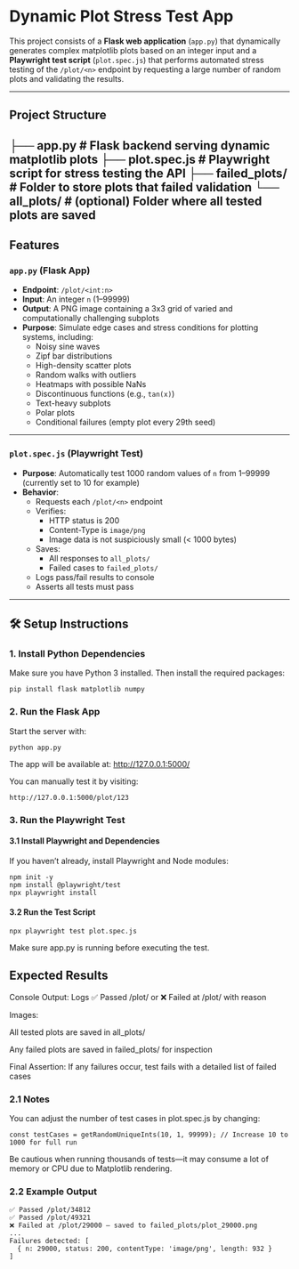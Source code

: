 # Dynamic Plot Stress Test App
This project consists of a **Flask web application** (`app.py`) that dynamically generates complex matplotlib plots based on an integer input and a **Playwright test script** (`plot.spec.js`) that performs automated stress testing of the `/plot/<n>` endpoint by requesting a large number of random plots and validating the results.

---
## Project Structure
├── app.py # Flask backend serving dynamic     matplotlib plots
├── plot.spec.js # Playwright script for stress     testing the API
├── failed_plots/ # Folder to store plots that    failed validation
└── all_plots/ # (optional) Folder where all tested plots are saved
---

## Features

### `app.py` (Flask App)

- **Endpoint**: `/plot/<int:n>`
- **Input**: An integer `n` (1–99999)
- **Output**: A PNG image containing a 3x3 grid of varied and computationally challenging subplots
- **Purpose**: Simulate edge cases and stress conditions for plotting systems, including:
  - Noisy sine waves
  - Zipf bar distributions
  - High-density scatter plots
  - Random walks with outliers
  - Heatmaps with possible NaNs
  - Discontinuous functions (e.g., `tan(x)`)
  - Text-heavy subplots
  - Polar plots
  - Conditional failures (empty plot every 29th seed)

---

### `plot.spec.js` (Playwright Test)

- **Purpose**: Automatically test 1000 random values of `n` from 1–99999 (currently set to 10 for example)
- **Behavior**:
  - Requests each `/plot/<n>` endpoint
  - Verifies:
    - HTTP status is 200
    - Content-Type is `image/png`
    - Image data is not suspiciously small (< 1000 bytes)
  - Saves:
    - All responses to `all_plots/`
    - Failed cases to `failed_plots/`
  - Logs pass/fail results to console
  - Asserts all tests must pass

---

## 🛠️ Setup Instructions

### 1. Install Python Dependencies

Make sure you have Python 3 installed. Then install the required packages:

```
pip install flask matplotlib numpy

```

### 2. Run the Flask App

Start the server with:

```
python app.py

```
The app will be available at: http://127.0.0.1:5000/

You can manually test it by visiting:
```
http://127.0.0.1:5000/plot/123

```
### 3. Run the Playwright Test
#### 3.1 Install Playwright and Dependencies
If you haven’t already, install Playwright and Node modules:
```
npm init -y
npm install @playwright/test
npx playwright install

```
#### 3.2 Run the Test Script
```
npx playwright test plot.spec.js

```
Make sure app.py is running before executing the test.

##  Expected Results
Console Output: Logs ✅ Passed /plot/<n> or ❌ Failed at /plot/<n> with reason

Images:

All tested plots are saved in all_plots/

Any failed plots are saved in failed_plots/ for inspection

Final Assertion: If any failures occur, test fails with a detailed list of failed cases

### 2.1 Notes
You can adjust the number of test cases in plot.spec.js by changing:
```
const testCases = getRandomUniqueInts(10, 1, 99999); // Increase 10 to 1000 for full run

```
Be cautious when running thousands of tests—it may consume a lot of memory or CPU due to Matplotlib rendering.

### 2.2 Example Output
```
✅ Passed /plot/34812
✅ Passed /plot/49321
❌ Failed at /plot/29000 — saved to failed_plots/plot_29000.png
...
Failures detected: [
  { n: 29000, status: 200, contentType: 'image/png', length: 932 }
]

```